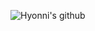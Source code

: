 
![Hyonni's github](https://capsule-render.vercel.app/api?type=waving&height=200&text=Hyonni'sgithub!&fontAlign=80&fontAlignY=40&color=gradient)

